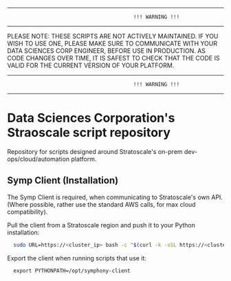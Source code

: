 ********************************************************************************************************
                                             !!! WARNING !!!
********************************************************************************************************
 PLEASE NOTE: THESE SCRIPTS ARE NOT ACTIVELY MAINTAINED. 
 IF YOU WISH TO USE ONE, PLEASE MAKE SURE TO COMMUNICATE WITH YOUR DATA SCIENCES CORP ENGINEER, 
 BEFORE USE IN PRODUCTION. AS CODE CHANGES OVER TIME, IT IS SAFEST TO CHECK THAT THE CODE IS VALID
 FOR THE CURRENT VERSION OF YOUR PLATFORM.
********************************************************************************************************
                                             !!! WARNING !!!
********************************************************************************************************



# Data Sciences Corporation's Straoscale script repository
Repository for scripts designed around Stratoscale's on-prem dev-ops/cloud/automation platform.

## Symp Client (Installation)
The Symp Client is required, when communicating to Stratoscale's own API. (Where possible, rather use the standard AWS calls, for max cloud compatibility).

Pull the client from a Stratoscale region and push it to your Python installation:
```bash
  sudo URL=https://<cluster_ip> bash -c "$(curl -k -sSL https://<cluster_ip>/install-client.sh)"
```
Export the client when running scripts that use it:
```shell
  export PYTHONPATH=/opt/symphony-client
```
